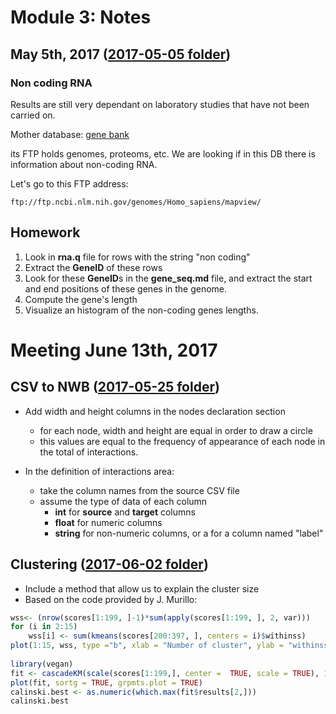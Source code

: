 

# Module 3: Notes


## May 5th, 2017 ([2017-05-05 folder](20170505))

### Non coding RNA

Results are still very dependant on laboratory studies that have not been carried on.

Mother database: [gene bank][genebank]

its FTP holds genomes, proteoms, etc. We are looking if in this DB there is information about non-coding RNA.


Let's go to this FTP address:

```
ftp://ftp.ncbi.nlm.nih.gov/genomes/Homo_sapiens/mapview/
```

## Homework 

1. Look in **rna.q** file for rows with the string "non coding"
2. Extract the **GeneID** of these rows
3. Look for these **GeneID**s in the **gene_seq.md** file, and extract the start and end positions of these genes in the genome.
4. Compute the gene's length
5. Visualize an histogram of the non-coding genes lengths.





# Meeting June 13th, 2017


## CSV to NWB ([2017-05-25 folder](20170525))

- Add width and height columns in the nodes declaration section
	- for each node, width and height are equal in order to draw a circle
	- this values are equal to the frequency of appearance of each node in the total of interactions.
	
- In the definition of interactions area:
	- take the column names from the source CSV file
	- assume the type of data of each column
		- **int** for **source** and **target** columns
		- **float** for numeric columns
		- **string** for non-numeric columns, or a for a column named "label"
		
		
## Clustering ([2017-06-02 folder](20170602))	

- Include a method that allow us to explain the cluster size
- Based on the code provided by J. Murillo:
	
```R
wss<- (nrow(scores[1:199, ]-1)*sum(apply(scores[1:199, ], 2, var)))
for (i in 2:15) 
	wss[i] <- sum(kmeans(scores[200:397, ], centers = i)$withinss)
plot(1:15, wss, type ="b", xlab = "Number of cluster", ylab = "withinss groups sum of error squares")
 
library(vegan)
fit <- cascadeKM(scale(scores[1:199,], center =  TRUE, scale = TRUE), 1, 10, iter = 1000)
plot(fit, sortg = TRUE, grpmts.plot = TRUE)
calinski.best <- as.numeric(which.max(fit$results[2,]))
calinski.best   
```




#####

[genebank]:ftp://ftp.ncbi.nlm.nih.gov/genbank